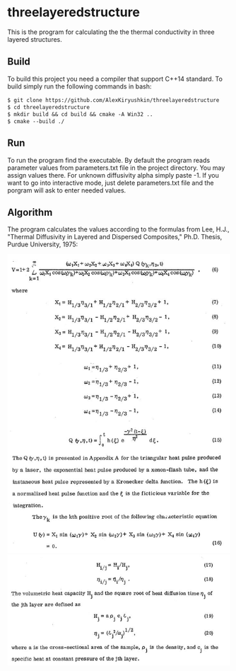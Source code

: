 # threelayeredstructure

This is the program for calculating the the thermal conductivity in three layered structures.

## Build 

To build this project you need a compiler that support C++14 standard. To build simply run the following commands in bash:
	
	$ git clone https://github.com/AlexKiryushkin/threelayeredstructure
	$ cd threelayeredstructure
	$ mkdir build && cd build && cmake -A Win32 ..
	$ cmake --build ./

## Run

To run the program find the executable. By default the program reads parameter values from parameters.txt file in the project directory. You may assign values there. For unknown diffusivity alpha simply paste -1. If you want to go into interactive mode, just delete parameters.txt file and the porgram will ask to enter needed values.

## Algorithm

The program calculates the values according to the formulas from Lee, H.J., "Thermal Diffusivity in Layered and Dispersed Composites," Ph.D. Thesis, Purdue University, 1975:

![picture](img/formulas_1.JPG)
![picture](img/formulas_2.JPG)